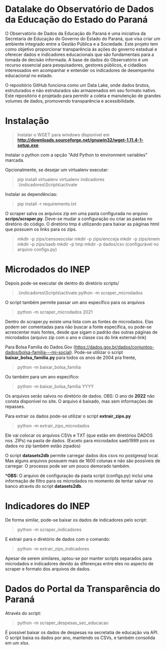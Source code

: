 # Datalake do Observatório de Dados da Educação do Estado do Paraná
 
O Observatório de Dados da Educação do Paraná é uma iniciativa da Secretaria de Educação do Governo do Estado do Paraná, que visa criar um ambiente integrado entre a Gestão Pública e a Sociedade. Este projeto tem como objetivo proporcionar transparência às ações do governo estadual e oferecer dados e indicadores educacionais que são fundamentais para a tomada de decisão informada. A base de dados do Observatório é um recurso essencial para pesquisadores, gestores públicos, e cidadãos interessados em acompanhar e entender os indicadores de desempenho educacional no estado.

O repositório GitHub funciona como um Data Lake, onde dados brutos, estruturados e não estruturados são armazenados em seu formato nativo. Este repositório é projetado para permitir a coleta e manutenção de grandes volumes de dados, promovendo transparência e acessibilidade.


 # Instalação

 > Instalar o WGET para windows disponível em **http://downloads.sourceforge.net/gnuwin32/wget-1.11.4-1-setup.exe**.

Instalar o python com a opção "Add Python to environment variables" marcada.

Opcionalmente, se desejar um virtualenv executar:
 > pip install virtualenv
 > virtualenv indicadores
 > .\indicadores\Scripts\activate

Instalar as dependências:

 > pip install -r requirements.txt



O scraper salva os arquivos zip em uma pasta configurada no arquivo **scrips/scraper.py**. Deve-se mudar a configuração ou criar as pastas no diretório do código. O diretório tmp é utilizando para baixar as páginas html que possuem os links para os zips.
 
 > mkdir -p zips/censoescolar
 > mkdir -p zips/encceja
 > mkdir -p zips/enem
 > mkdir -p zips/saeb
 > mkdir -p tmp
 > mkdir -p dados/csv (configurável no arquivo configs.py)

# Microdados do INEP

Depois pode-se executar de dentro do diretório scripts/

 > .\indicadores\Scripts\activate
 > python -m scraper_microdados

 O script também permite passar um ano específico para os arquivos

 > python -m scraper_microdados 2021

Dentro do scraper.py existe uma lista com as fontes de microdados. Elas podem ser comentadas para não buscar a fonte específica, ou pode-se acrescentar mais fontes, desde que sigam o padrão das outras páginas de microdados (arquivo zip com o ano e classe css do link external-link)

Para Bolsa Família do Dados.Gov (https://dados.gov.br/dados/conjuntos-dados/bolsa-familia---mi-social). Pode-se utilizar o script **baixar_bolsa_familia.py** para todos os anos de 2004 pra frente,

 > python -m baixar_bolsa_familia

 Ou também para um ano específico:

 > python -m baixar_bolsa_familia YYYY

 Os arquivos serão salvos no diretório de dados. OBS: O ano de **2022** não consta disponível no site. O arquivo é baixado, mas sem informações de repasses.

Para extrair os dados pode-se utilizar o script **extrair_zips.py**

> python -m extrair_zips_microdados

Ele vai colocar os arquivos CSVs e TXT (que estão em diretórios DADOS nos .ZIPs) na pasta de dados. (Exceto para microdados saeb1999 pois os dados no zip também estão zipados)

O script **datasets2db** permite carregar dados dos csvs no postgresql local. Mas alguns arquivos possuem mais de 1600 colunas e não são possíveis de carregar. O processo pode ser um pouco demorado também.

***OBS:** O arquivo de configuração da pasta script (configs.py) inclui uma informação de filtro para os microdados no momento de tentar salvar no banco através do script **datasets2db**.

# Indicadores do INEP

De forma similar, pode-se baixar os dados de indicadores pelo script:

> python -m scraper_indicadores

E extrair para o diretório de dados com o comando:

> python -m extrair_zips_indicadores

Apesar de serem similares, optou-se por manter scripts separados para microdados e indicadores devido às diferenças entre eles no aspecto de scraper e formato dos arquivos de dados.

# Dados do Portal da Transparência do Paraná

Através do script:

> python -m scraper_despesas_sec_educacao

É possível baixar os dados de despesas na secretatia de educação via API. O script baixa os dados por ano, mantendo os CSVs, e também consolida em um xlsx.
